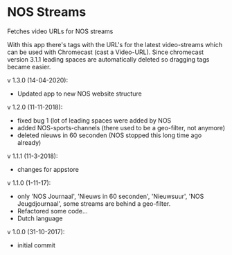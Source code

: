 # NOS Streams

Fetches video URLs for NOS streams

With this app there's tags with the URL's for the latest video-streams which can be used with Chromecast (cast a Video-URL).
Since chromecast version 3.1.1 leading spaces are automatically deleted so dragging tags became easier.

v 1.3.0 (14-04-2020):
* Updated app to new NOS website structure

v 1.2.0 (11-11-2018):
* fixed bug 1 (lot of leading spaces were added by NOS
* added NOS-sports-channels (there used to be a geo-filter, not anymore)
* deleted nieuws in 60 seconden (NOS stopped this long time ago already)

v 1.1.1 (11-3-2018):
* changes for appstore

v 1.1.0 (1-11-17):  
* only 'NOS Journaal', 'Nieuws in 60 seconden', 'Nieuwsuur', 'NOS Jeugdjournaal', some streams are behind a geo-filter.  
* Refactored some code...  
* Dutch language  

v 1.0.0 (31-10-2017):  
* initial commit
